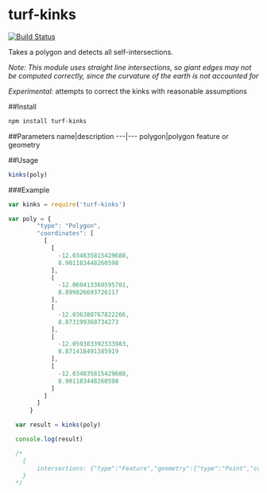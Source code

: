 turf-kinks
=====
[![Build Status](https://travis-ci.org/Turfjs/turf-kinks.svg)](https://travis-ci.org/Turfjs/turf-kinks)

Takes a polygon and detects all self-intersections.

*Note: This module uses straight line intersections, so giant edges may not be computed correctly, since the curvature of the earth is not accounted for*

*Experimental:* attempts to correct the kinks with reasonable assumptions

##Install

```sh
npm install turf-kinks
```

##Parameters
name|description
---|---
polygon|polygon feature or geometry

##Usage

```js
kinks(poly)
```

###Example

```js
var kinks = require('turf-kinks')

var poly = {
        "type": "Polygon",
        "coordinates": [
          [
            [
              -12.034835815429688,
              8.901183448260598
            ],
            [
              -12.060413360595701,
              8.899826693726117
            ],
            [
              -12.036380767822266,
              8.873199368734273
            ],
            [
              -12.059383392333983,
              8.871418491385919
            ],
            [
              -12.034835815429688,
              8.901183448260598
            ]
          ]
        ]
      }

  var result = kinks(poly)

  console.log(result)

  /*
  	{
  		intersections: {"type":"Feature","geometry":{"type":"Point","coordinates":[-12.047632938440815,8.885666404927512]},"properties":{}},{"type":"Feature","geometry":{"type":"Point","coordinates":[-12.047632938440815,8.885666404927512]},"properties":{}}]
  	}
  */
```
